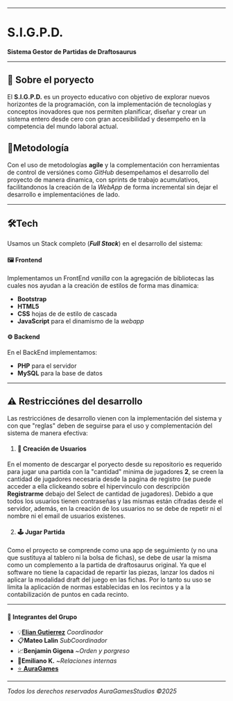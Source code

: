 ***
 
# S.I.G.P.D.
**Sistema Gestor de Partidas de Draftosaurus**

 
***
## 🚀 Sobre el poryecto

El **S.I.G.P.D.** es un proyecto educativo con objetivo de explorar nuevos horizontes de la programación, con la implementación de tecnologías y conceptos inovadores que nos permiten planificar, diseñar y crear un sistema entero desde cero con gran accesibilidad y desempeño en la competencia del mundo laboral actual.



## 📱Metodología

Con el uso de metodologías **agíle** y la complementación con herramientas de control de versiónes como *GitHub* desempeñamos el desarrollo del proyecto de manera dinamica, con sprints de trabajo acumulativos, facilitandonos la creación de la *WebApp* de forma incremental sin dejar el desarrollo e implementaciónes de lado.
***
## 🛠️Tech

Usamos un Stack completo (***Full Stack***) en el desarrollo del sistema:

  #### 🖼️ Frontend

  Implementamos un FrontEnd _vanilla_ con la agregación de bibliotecas las cuales nos ayudan a la creación de estilos de forma mas dinamica:
  - __Bootstrap__
  - __HTML5__
  - __CSS__  hojas de de estilo de cascada
  - __JavaScript__ para el dinamismo de la *webapp*
  
  #### ⚙️ Backend
  
  En el BackEnd implementamos:
  - __PHP__ para el servidor
  - __MySQL__ para la base de datos
 
 ***
 
 ## ⚠️ Restricciónes del desarrollo

 Las restricciónes de desarrollo vienen con la implementación del sistema y con que "reglas" deben de seguirse para el uso y complementación del sistema de manera efectiva:
  
  1. #### 👤 __Creación de Usuarios__
   En el momento de descargar el poryecto desde su repositorio es requerido para jugar una partida con la "cantidad" minima de jugadores **2**, se creen la cantidad de jugadores necesaria desde la pagina de registro (se puede acceder a ella clickeando sobre el hipervinculo con descripción **Registrarme** debajo del Select de cantidad de jugadores). Debido a que todos los usuarios tienen contraseñas y las mismas están cifradas desde el servidor, además, en la creación de los usuarios no se debe de repetir ni el nombre ni el email de usuarios existenes.

   2.  #### 🕹️ __Jugar Partida__
   Como el proyecto se comprende como una app de seguimiento (y no una que sustituya al tablero ni la bolsa de fichas), se debe de usar la misma como un complemento a la partida de draftosaurus original. Ya que el software no tiene la capacidad de repartir las piezas, lanzar los dados ni aplicar la modalidad draft del juego en las fichas. Por lo tanto su uso se limita la aplicación de normas establecidas en los recintos y a la contabilización de puntos en cada recinto.
    
***
#### 👥 Integrantes del Grupo 
-  💡[**Elian Gutierrez**](https://github.com/Elian-zzz/) _Coordinador_
- 📋**Mateo Lalin** _SubCoordinador_ 
- 📈**Benjamin Gigena** ~_Orden y porgreso_
- 🤝**Emiliano K.** ~_Relaciones internas_
- [⭐ __AuraGames__](https://github.com/Aura1Games/Proyecto-Poke-Saurus)
***
_Todos los derechos reservados AuraGamesStudios ©2025_